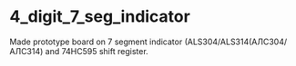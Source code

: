 # 4_digit_7_seg_indicator
Made prototype board on 7 segment indicator (ALS304/ALS314(АЛС304/АЛС314) and 74HC595 shift register.

